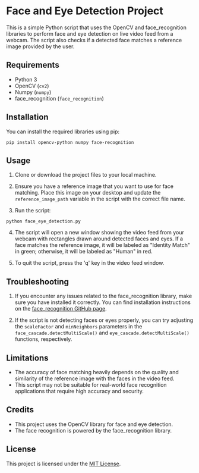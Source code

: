 # Face and Eye Detection Project

This is a simple Python script that uses the OpenCV and face_recognition libraries to perform face and eye detection on live video feed from a webcam. The script also checks if a detected face matches a reference image provided by the user.

## Requirements

- Python 3
- OpenCV (`cv2`)
- Numpy (`numpy`)
- face_recognition (`face_recognition`)

## Installation

You can install the required libraries using pip:

```pip install opencv-python numpy face-recognition```


## Usage

1. Clone or download the project files to your local machine.

2. Ensure you have a reference image that you want to use for face matching. Place this image on your desktop and update the `reference_image_path` variable in the script with the correct file name.

3. Run the script:

```python face_eye_detection.py```


4. The script will open a new window showing the video feed from your webcam with rectangles drawn around detected faces and eyes. If a face matches the reference image, it will be labeled as "Identity Match" in green; otherwise, it will be labeled as "Human" in red.

5. To quit the script, press the 'q' key in the video feed window.

## Troubleshooting

1. If you encounter any issues related to the face_recognition library, make sure you have installed it correctly. You can find installation instructions on the [face_recognition GitHub page](https://github.com/ageitgey/face_recognition).

2. If the script is not detecting faces or eyes properly, you can try adjusting the `scaleFactor` and `minNeighbors` parameters in the `face_cascade.detectMultiScale()` and `eye_cascade.detectMultiScale()` functions, respectively.

## Limitations

- The accuracy of face matching heavily depends on the quality and similarity of the reference image with the faces in the video feed.
- This script may not be suitable for real-world face recognition applications that require high accuracy and security.

## Credits

- This project uses the OpenCV library for face and eye detection.
- The face recognition is powered by the face_recognition library.

## License

This project is licensed under the [MIT License](LICENSE).
